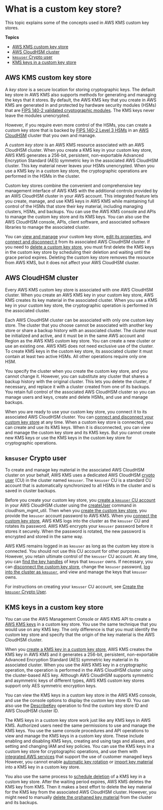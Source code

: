 # What is a custom key store?<a name="key-store-concepts"></a>

This topic explains some of the concepts used in AWS KMS custom key stores\.

**Topics**
+ [AWS KMS custom key store](#concept-custom-key-store)
+ [AWS CloudHSM cluster](#concept-cluster)
+ [`kmsuser` Crypto user](#concept-kmsuser)
+ [KMS keys in a custom key store](#concept-cmk-key-store)

## AWS KMS custom key store<a name="concept-custom-key-store"></a>

A *key store* is a secure location for storing cryptographic keys\. The default key store in AWS KMS also supports methods for generating and managing the keys that it stores\. By default, the AWS KMS key that you create in AWS KMS are generated in and protected by hardware security modules \(HSMs\) that are [FIPS 140\-2 validated cryptographic modules](https://csrc.nist.gov/projects/cryptographic-module-validation-program/certificate/4177)\. The KMS keys never leave the modules unencrypted\.

However, if you require even more control of the HSMs, you can create a custom key store that is backed by [FIPS 140\-2 Level 3 HSMs](https://docs.aws.amazon.com/cloudhsm/latest/userguide/compliance.html) in an [AWS CloudHSM](https://docs.aws.amazon.com/cloudhsm/latest/userguide/) cluster that you own and manage\.

A *custom key store* is an AWS KMS resource associated with an AWS CloudHSM cluster\. When you create a KMS key in your custom key store, AWS KMS generates a 256\-bit, persistent, non\-exportable Advanced Encryption Standard \(AES\) symmetric key in the associated AWS CloudHSM cluster\. This key material never leaves your HSMs unencrypted\. When you use a KMS key in a custom key store, the cryptographic operations are performed in the HSMs in the cluster\.

Custom key stores combine the convenient and comprehensive key management interface of AWS KMS with the additional controls provided by an AWS CloudHSM cluster in your AWS account\. This integrated feature lets you create, manage, and use KMS keys in AWS KMS while maintaining full control of the HSMs that store their key material, including managing clusters, HSMs, and backups\. You can use the AWS KMS console and APIs to manage the custom key store and its KMS keys\. You can also use the AWS CloudHSM console, APIs, client software, and associated software libraries to manage the associated cluster\.

You can [view and manage](manage-keystore.md) your custom key store, [edit its properties](update-keystore.md), and [connect and disconnect it](disconnect-keystore.md) from its associated AWS CloudHSM cluster\. If you need to [delete a custom key store](delete-keystore.md#delete-keystore-console), you must first delete the KMS keys in the custom key store by scheduling their deletion and waiting until the grace period expires\. Deleting the custom key store removes the resource from AWS KMS, but it does not affect your AWS CloudHSM cluster\.

## AWS CloudHSM cluster<a name="concept-cluster"></a>

Every AWS KMS custom key store is associated with one AWS CloudHSM cluster\. When you create an AWS KMS key in your custom key store, AWS KMS creates its key material in the associated cluster\. When you use a KMS key in your custom key store, the cryptographic operation is performed in the associated cluster\.

Each AWS CloudHSM cluster can be associated with only one custom key store\. The cluster that you choose cannot be associated with another key store or share a backup history with an associated cluster\. The cluster must be initialized and active, and it must be in the same AWS account and Region as the AWS KMS custom key store\. You can create a new cluster or use an existing one\. AWS KMS does not need exclusive use of the cluster\. To create KMS keys in the custom key store, its associated cluster it must contain at least two active HSMs\. All other operations require only one HSM\.

You specify the cluster when you create the custom key store, and you cannot change it\. However, you can substitute any cluster that shares a backup history with the original cluster\. This lets you delete the cluster, if necessary, and replace it with a cluster created from one of its backups\. You retain full control of the associated AWS CloudHSM cluster so you can manage users and keys, create and delete HSMs, and use and manage backups\. 

When you are ready to use your custom key store, you connect it to its associated AWS CloudHSM cluster\. You can [connect and disconnect your custom key store](disconnect-keystore.md) at any time\. When a custom key store is connected, you can create and use its KMS keys\. When it is disconnected, you can view and manage the custom key store and its KMS keys\. But you cannot create new KMS keys or use the KMS keys in the custom key store for cryptographic operations\.

## `kmsuser` Crypto user<a name="concept-kmsuser"></a>

To create and manage key material in the associated AWS CloudHSM cluster on your behalf, AWS KMS uses a dedicated AWS CloudHSM [crypto user](https://docs.aws.amazon.com/cloudhsm/latest/userguide/hsm-users.html#crypto-user) \(CU\) in the cluster named `kmsuser`\. The `kmsuser` CU is a standard CU account that is automatically synchronized to all HSMs in the cluster and is saved in cluster backups\. 

Before you create your custom key store, you [create a `kmsuser` CU account](create-keystore.md#before-keystore) in your AWS CloudHSM cluster using the [createUser](https://docs.aws.amazon.com/cloudhsm/latest/userguide/cloudhsm_mgmt_util-createUser.html) command in cloudhsm\_mgmt\_util\. Then when you [create the custom key store](create-keystore.md), you provide the `kmsuser` account password to AWS KMS\. When you [connect the custom key store](disconnect-keystore.md), AWS KMS logs into the cluster as the `kmsuser` CU and rotates its password\. AWS KMS encrypts your `kmsuser` password before it stores it securely\. When the password is rotated, the new password is encrypted and stored in the same way\.

AWS KMS remains logged in as `kmsuser` as long as the custom key store is connected\. You should not use this CU account for other purposes\. However, you retain ultimate control of the `kmsuser` CU account\. At any time, you can [find the key handles](find-key-material.md#find-handle-for-cmk-id) of keys that `kmsuser` owns\. If necessary, you can [disconnect the custom key store](disconnect-keystore.md), change the `kmsuser` password, [log into the cluster as `kmsuser`](fix-keystore.md#fix-login-as-kmsuser), and view and manage the keys that `kmsuser` owns\.

For instructions on creating your `kmsuser` CU account, see [Create the `kmsuser` Crypto User](create-keystore.md#before-keystore)\.

## KMS keys in a custom key store<a name="concept-cmk-key-store"></a>

You can use the AWS Management Console or AWS KMS API to create a [AWS KMS keys](concepts.md#kms_keys) in a custom key store\. You use the same technique that you would use on any KMS key\. The only difference is that you must identify the custom key store and specify that the origin of the key material is the AWS CloudHSM cluster\. 

When you [create a KMS key in a custom key store](create-cmk-keystore.md), AWS KMS creates the KMS key in AWS KMS and it generates a 256\-bit, persistent, non\-exportable Advanced Encryption Standard \(AES\) symmetric key material in its associated cluster\. When you use the AWS KMS key in a cryptographic operation, the operation is performed in the AWS CloudHSM cluster using the cluster\-based AES key\. Although AWS CloudHSM supports symmetric and asymmetric keys of different types, AWS KMS custom key stores support only AES symmetric encryption keys\.

You can view the KMS keys in a custom key store in the AWS KMS console, and use the console options to display the custom key store ID\. You can also use the [DescribeKey](https://docs.aws.amazon.com/kms/latest/APIReference/API_DescribeKey.html) operation to find the custom key store ID and AWS CloudHSM cluster ID\.

The KMS keys in a custom key store work just like any KMS keys in AWS KMS\. Authorized users need the same permissions to use and manage the KMS keys\. You use the same console procedures and API operations to view and manage the KMS keys in a custom key store\. These include enabling and disabling KMS keys, creating and using tags and aliases, and setting and changing IAM and key policies\. You can use the KMS keys in a custom key store for cryptographic operations, and use them with [integrated AWS services](service-integration.md) that support the use of customer managed keys However, you cannot enable [automatic key rotation](rotate-keys.md) or [import key material](importing-keys.md) into a KMS key in a custom key store\. 

You also use the same process to [schedule deletion](delete-cmk-keystore.md) of a KMS key in a custom key store\. After the waiting period expires, AWS KMS deletes the KMS key from KMS\. Then it makes a best effort to delete the key material for the KMS key from the associated AWS CloudHSM cluster\. However, you might need to manually [delete the orphaned key material](fix-keystore.md#fix-keystore-orphaned-key) from the cluster and its backups\.
